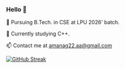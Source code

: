 ### Hello 👋

🔭 Pursuing B.Tech. in CSE at LPU 2026' batch.

🌱 Currently studying C++.

📫 Contact me at amanag22.aa@gmail.com


[![GitHub Streak](http://github-readme-streak-stats.herokuapp.com?user=Aman-Agrawal-22&theme=dark)](https://git.io/streak-stats)
